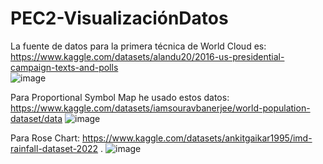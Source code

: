 # PEC2-VisualizaciónDatos
La fuente de datos para la primera técnica de World Cloud es: https://www.kaggle.com/datasets/alandu20/2016-us-presidential-campaign-texts-and-polls  
![image](https://github.com/user-attachments/assets/8afddd2e-5c8b-4a69-98a8-bd6ae5105378)

Para Proportional Symbol Map he usado estos datos: https://www.kaggle.com/datasets/iamsouravbanerjee/world-population-dataset/data
![image](https://github.com/user-attachments/assets/1776f1b1-b674-4c7f-b636-e62a4578ae49)

Para Rose Chart: https://www.kaggle.com/datasets/ankitgaikar1995/imd-rainfall-dataset-2022 .
![image](https://github.com/user-attachments/assets/2b3fe5c0-3e0f-47cf-a1e1-b433819b3b9c)



